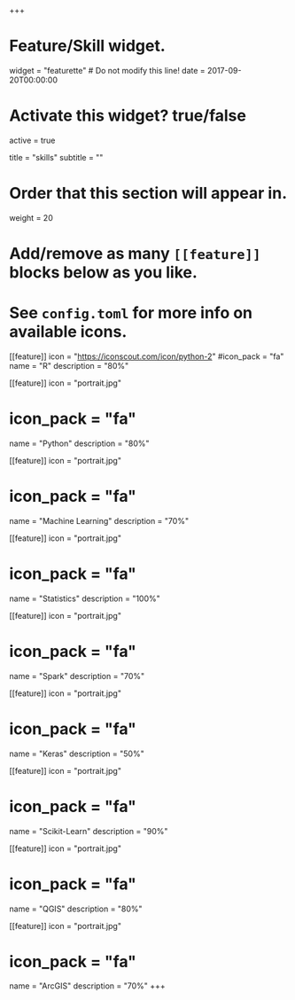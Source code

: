 +++
# Feature/Skill widget.
widget = "featurette"  # Do not modify this line!
date = 2017-09-20T00:00:00

# Activate this widget? true/false
active = true

title = "skills"
subtitle = ""

# Order that this section will appear in.
weight = 20

# Add/remove as many `[[feature]]` blocks below as you like.
# See `config.toml` for more info on available icons.

[[feature]]
  icon = "https://iconscout.com/icon/python-2"
  #icon_pack = "fa"
  name = "R"
  description = "80%"

[[feature]]
  icon = "portrait.jpg"
  # icon_pack = "fa"
  name = "Python"
  description = "80%"

[[feature]]
  icon = "portrait.jpg"
  # icon_pack = "fa"
  name = "Machine Learning"
  description = "70%"
  
[[feature]]
  icon = "portrait.jpg"
  # icon_pack = "fa"
  name = "Statistics"
  description = "100%"

[[feature]]
  icon = "portrait.jpg"
  # icon_pack = "fa"
  name = "Spark"
  description = "70%"

[[feature]]
  icon = "portrait.jpg"
  # icon_pack = "fa"
  name = "Keras"
  description = "50%"

[[feature]]
  icon = "portrait.jpg"
  # icon_pack = "fa"
  name = "Scikit-Learn"
  description = "90%"

[[feature]]
  icon = "portrait.jpg"
  # icon_pack = "fa"
  name = "QGIS"
  description = "80%"

[[feature]]
  icon = "portrait.jpg"
  # icon_pack = "fa"
  name = "ArcGIS"
  description = "70%"
+++
